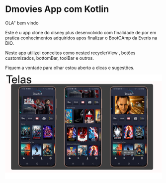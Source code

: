 # Dmovies App com Kotlin 

OLA"  bem vindo 

Este é u app clone do disney plus desenvolvido com finalidade de por em pratica conhecimentos adquiridos apos finalizar o   BootCAmp da  Everis na DIO.

Neste app utilizei conceitos como nested recyclerView , botões customizados, bottomBar, toolBar  e outros.   

Fiquem a vontade para olhar estou aberto  a dicas e sugestões.

<img src="./image/telas.jpg" />